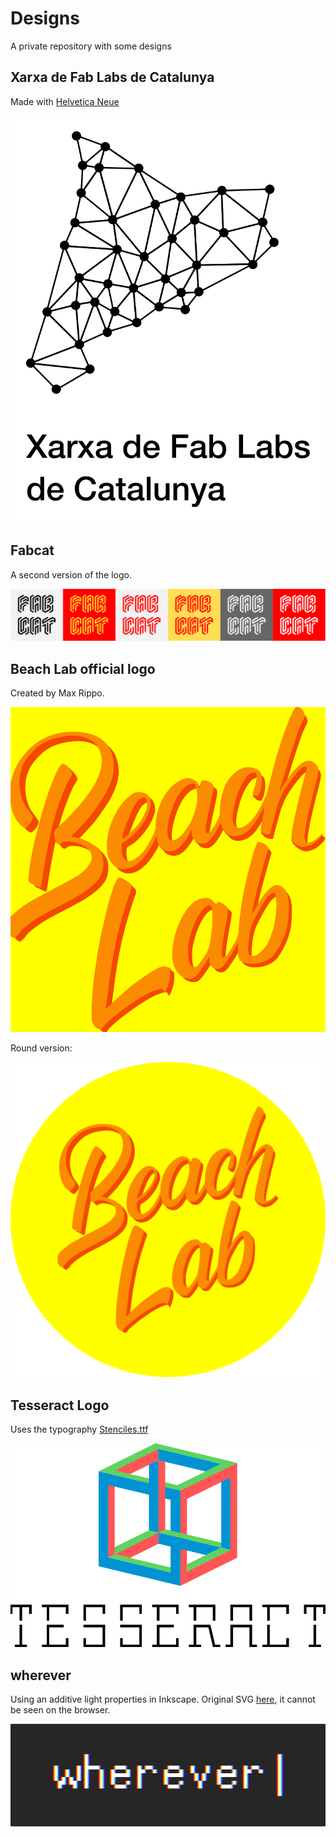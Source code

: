 # Designs

A private repository with some designs

## Xarxa de Fab Labs de Catalunya

Made with [Helvetica Neue](fabcat1/helvetica_neue_lt_std/)

![v2](fabcat1/fabcat.svg)

## Fabcat

A second version of the logo.

![v2](fabcat2/fabcatv2.svg)

## Beach Lab official logo

Created by Max Rippo.

![v2](beachlab/beachlab.svg)

Round version:

![round](beachlab/beachlabround.svg)

## Tesseract Logo

Uses the typography [Stenciles.ttf](tesseract/Stenciles.ttf)

![tesseract](tesseract/tesseract.svg)

## wherever

Using an additive light properties in Inkscape. Original SVG [here](wherever/wherever.svg), it cannot be seen on the browser.

![wherever](wherever/wherever.png)